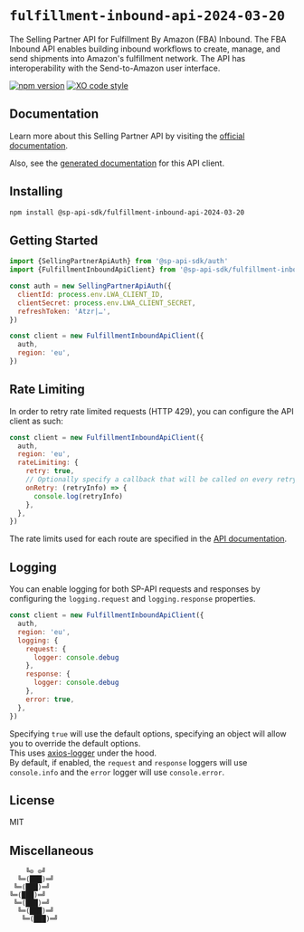 # `fulfillment-inbound-api-2024-03-20`

The Selling Partner API for Fulfillment By Amazon (FBA) Inbound. The FBA Inbound API enables building inbound workflows to create, manage, and send shipments into Amazon's fulfillment network. The API has interoperability with the Send-to-Amazon user interface.

[![npm version](https://img.shields.io/npm/v/@sp-api-sdk/fulfillment-inbound-api-2024-03-20)](https://www.npmjs.com/package/@sp-api-sdk/fulfillment-inbound-api-2024-03-20)
[![XO code style](https://img.shields.io/badge/code_style-xo-cyan)](https://github.com/xojs/xo)

## Documentation

Learn more about this Selling Partner API by visiting the [official documentation](https://developer-docs.amazon.com/sp-api/docs).

Also, see the [generated documentation](https://bizon.github.io/selling-partner-api-sdk/modules/_sp-api-sdk_fulfillment-inbound-api-2024-03-20.html) for this API client.

## Installing

```sh
npm install @sp-api-sdk/fulfillment-inbound-api-2024-03-20
```

## Getting Started

```javascript
import {SellingPartnerApiAuth} from '@sp-api-sdk/auth'
import {FulfillmentInboundApiClient} from '@sp-api-sdk/fulfillment-inbound-api-2024-03-20'

const auth = new SellingPartnerApiAuth({
  clientId: process.env.LWA_CLIENT_ID,
  clientSecret: process.env.LWA_CLIENT_SECRET,
  refreshToken: 'Atzr|…',
})

const client = new FulfillmentInboundApiClient({
  auth,
  region: 'eu',
})
```

## Rate Limiting

In order to retry rate limited requests (HTTP 429), you can configure the API client as such:

```javascript
const client = new FulfillmentInboundApiClient({
  auth,
  region: 'eu',
  rateLimiting: {
    retry: true,
    // Optionally specify a callback that will be called on every retry.
    onRetry: (retryInfo) => {
      console.log(retryInfo)
    },
  },
})
```

The rate limits used for each route are specified in the [API documentation](https://developer-docs.amazon.com/sp-api/docs).

## Logging

You can enable logging for both SP-API requests and responses by configuring the `logging.request` and `logging.response` properties.

```javascript
const client = new FulfillmentInboundApiClient({
  auth,
  region: 'eu',
  logging: {
    request: {
      logger: console.debug
    },
    response: {
      logger: console.debug
    },
    error: true,
  },
})
```

Specifying `true` will use the default options, specifying an object will allow you to override the default options.  
This uses [axios-logger](https://github.com/hg-pyun/axios-logger) under the hood.  
By default, if enabled, the `request` and `response` loggers will use `console.info` and the `error` logger will use `console.error`.


## License

MIT

## Miscellaneous

```
    ╚⊙ ⊙╝
  ╚═(███)═╝
 ╚═(███)═╝
╚═(███)═╝
 ╚═(███)═╝
  ╚═(███)═╝
   ╚═(███)═╝
```
